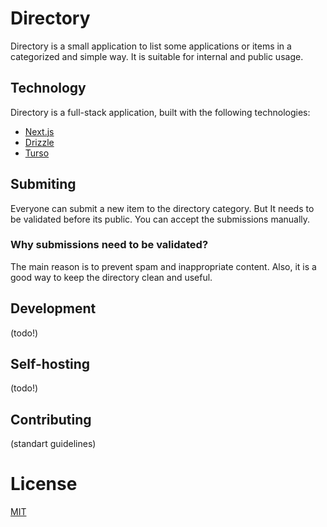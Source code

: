 # Directory

Directory is a small application to list some applications or items in a categorized and simple way. It is suitable for internal and public usage.

## Technology

Directory is a full-stack application, built with the following technologies:

- [Next.js](https://nextjs.org/)
- [Drizzle](https://drizzle.dev/)
- [Turso](https://turso.tech/)

## Submiting

Everyone can submit a new item to the directory category. But It needs to be validated before its public. You can accept the submissions manually.

### Why submissions need to be validated?

The main reason is to prevent spam and inappropriate content. Also, it is a good way to keep the directory clean and useful.

## Development

<!-- turso dev --db-file local.db -->

(todo!)

## Self-hosting

(todo!)

## Contributing

(standart guidelines)

# License

[MIT](LICENSE)

